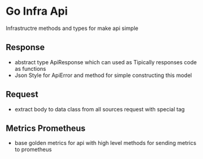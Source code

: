 # Go Infra Api

Infrastructre methods and types for make api simple

## Response

- abstract type ApiResponse which can used as Tipically responses code as functions
- Json Style for ApiError and method for simple constructing this model

## Request

- extract body to data class from all sources request with special tag

## Metrics Prometheus

- base golden metrics for api with high level methods for sending metrics to prometheus